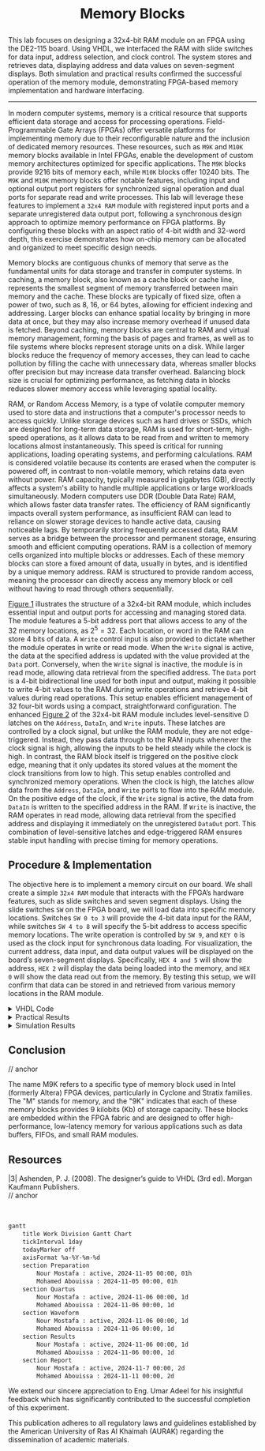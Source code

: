 # <p align="center">Memory Blocks</p>

This lab focuses on designing a 32x4-bit RAM module on an FPGA using the DE2-115 board. Using VHDL, we interfaced the RAM with slide switches for data input, address selection, and clock control. The system stores and retrieves data, displaying address and data values on seven-segment displays. Both simulation and practical results confirmed the successful operation of the memory module, demonstrating FPGA-based memory implementation and hardware interfacing.

---

In modern computer systems, memory is a critical resource that supports efficient data storage and access for processing operations. Field-Programmable Gate Arrays (FPGAs) offer versatile platforms for implementing memory due to their reconfigurable nature and the inclusion of dedicated memory resources. These resources, such as `M9K` and `M10K` memory blocks available in Intel FPGAs, enable the development of custom memory architectures optimized for specific applications. The `M9K` blocks provide 9216 bits of memory each, while `M10K` blocks offer 10240 bits. The `M9K` and `M10K` memory blocks offer notable features, including input and optional output port registers for synchronized signal operation and dual ports for separate read and write processes. This lab will leverage these features to implement a `32x4 RAM` module with registered input ports and a separate unregistered data output port, following a synchronous design approach to optimize memory performance on FPGA platforms. By configuring these blocks with an aspect ratio of 4-bit width and 32-word depth, this exercise demonstrates how on-chip memory can be allocated and organized to meet specific design needs.

Memory blocks are contiguous chunks of memory that serve as the fundamental units for data storage and transfer in computer systems. In caching, a memory block, also known as a cache block or cache line, represents the smallest segment of memory transferred between main memory and the cache. These blocks are typically of fixed size, often a power of two, such as 8, 16, or 64 bytes, allowing for efficient indexing and addressing. Larger blocks can enhance spatial locality by bringing in more data at once, but they may also increase memory overhead if unused data is fetched. Beyond caching, memory blocks are central to RAM and virtual memory management, forming the basis of pages and frames, as well as to file systems where blocks represent storage units on a disk. While larger blocks reduce the frequency of memory accesses, they can lead to cache pollution by filling the cache with unnecessary data, whereas smaller blocks offer precision but may increase data transfer overhead. Balancing block size is crucial for optimizing performance, as fetching data in blocks reduces slower memory access while leveraging spatial locality.

RAM, or Random Access Memory, is a type of volatile computer memory used to store data and instructions that a computer's processor needs to access quickly. Unlike storage devices such as hard drives or SSDs, which are designed for long-term data storage, RAM is used for short-term, high-speed operations, as it allows data to be read from and written to memory locations almost instantaneously. This speed is critical for running applications, loading operating systems, and performing calculations. RAM is considered volatile because its contents are erased when the computer is powered off, in contrast to non-volatile memory, which retains data even without power. RAM capacity, typically measured in gigabytes (GB), directly affects a system's ability to handle multiple applications or large workloads simultaneously. Modern computers use DDR (Double Data Rate) RAM, which allows faster data transfer rates. The efficiency of RAM significantly impacts overall system performance, as insufficient RAM can lead to reliance on slower storage devices to handle active data, causing noticeable lags. By temporarily storing frequently accessed data, RAM serves as a bridge between the processor and permanent storage, ensuring smooth and efficient computing operations. RAM is a collection of memory cells organized into multiple blocks or addresses. Each of these memory blocks can store a fixed amount of data, usually in bytes, and is identified by a unique memory address. RAM is structured to provide random access, meaning the processor can directly access any memory block or cell without having to read through others sequentially.

[Figure 1](Photos/32x4_(RAM).png) illustrates the structure of a 32x4-bit RAM module, which includes essential input and output ports for accessing and managing stored data. The module features a 5-bit address port that allows access to any of the 32 memory locations, as $2^5 = 32$. Each location, or word in the RAM can store 4 bits of data. A `Write` control input is also provided to dictate whether the module operates in write or read mode. When the `Write` signal is active, the data at the specified address is updated with the value provided at the `Data` port. Conversely, when the `Write` signal is inactive, the module is in read mode, allowing data retrieval from the specified address. The `Data` port is a 4-bit bidirectional line used for both input and output, making it possible to write 4-bit values to the RAM during write operations and retrieve 4-bit values during read operations. This setup enables efficient management of 32 four-bit words using a compact, straightforward configuration. The enhanced [Figure 2](Photos/32x4_(RAM)(2).png) of the 32x4-bit RAM module includes level-sensitive D latches on the `Address`, `DataIn`, and `Write` inputs. These latches are controlled by a clock signal, but unlike the RAM module, they are not edge-triggered. Instead, they pass data through to the RAM inputs whenever the clock signal is high, allowing the inputs to be held steady while the clock is high. In contrast, the RAM block itself is triggered on the positive clock edge, meaning that it only updates its stored values at the moment the clock transitions from low to high. This setup enables controlled and synchronized memory operations. When the clock is high, the latches allow data from the `Address`, `DataIn`, and `Write` ports to flow into the RAM module. On the positive edge of the clock, if the `Write` signal is active, the data from `DataIn` is written to the specified address in the RAM. If `Write` is inactive, the RAM operates in read mode, allowing data retrieval from the specified address and displaying it immediately on the unregistered `DataOut` port. This combination of level-sensitive latches and edge-triggered RAM ensures stable input handling with precise timing for memory operations.

## Procedure & Implementation

The objective here is to implement a memory circuit on our board. We shall create a simple `32x4 RAM` module that interacts with the FPGA’s hardware features, such as slide switches and seven segment displays. Using the slide switches `SW` on the FPGA board, we will load data into specific memory locations. Switches `SW 0 to 3` will provide the 4-bit data input for the RAM, while switches `SW 4 to 8` will specify the 5-bit address to access specific memory locations. The write operation is controlled by `SW 9`, and `KEY 0` is used as the clock input for synchronous data loading. For visualization, the current address, data input, and data output values will be displayed on the board’s seven-segment displays. Specifically, `HEX 4 and 5` will show the address, `HEX 2` will display the data being loaded into the memory, and `HEX 0` will show the data read out from the memory. By testing this setup, we will confirm that data can be stored in and retrieved from various memory locations in the RAM module.

<details>
  <summary>VHDL Code</summary>
<br>

```VHDL
-- This code instantiates a 32 x 4 memory 
-- inputs: KEY0 is the clock, SW3-SW0 provides data to write into memory.
-- SW8-SW4 provides the memory address, SW9 is the memory Write input.
-- outputs: 7-seg displays HEX5-4 show the memory address, HEX2
-- displays the data input to the memory, and HEX0 show the contents read
-- from the memory. LEDGR shows the status of the SW switches.

-- RAM module
-- inputs: 
--    Clock
--    Address
--    Write: asserted to perform a write
--    DataIn: data to be written
--
-- outputs:
--    DataOut: data read

LIBRARY ieee;
USE ieee.std_logic_1164.all;

ENTITY part2 IS 
-- Define the entity (module) named "part2". An entity in VHDL represents the interface for a hardware module, including its input and output ports.

PORT ( 
  KEY : IN STD_LOGIC_VECTOR(0 DOWNTO 0);
  -- Defines an input port "KEY" as a vector of type STD_LOGIC with a single bit (0 DOWNTO 0) range.
  -- Typically, this may represent a single button or control signal.

  SW : IN STD_LOGIC_VECTOR(9 DOWNTO 0);
  -- Defines an input port "SW" as a vector of type STD_LOGIC with 10 bits (9 DOWNTO 0).
  -- This represents multiple switches, each of which can provide a binary input to the module.

  HEX5, HEX4, HEX2, HEX0 : OUT STD_LOGIC_VECTOR(0 TO 6);
  -- Defines four output ports ("HEX5", "HEX4", "HEX2", "HEX0") as vectors of type STD_LOGIC, each with 7 bits (0 TO 6).
  -- These outputs are intended to drive 7-segment displays, with each bit corresponding to one segment (a-g).
  -- The numbers in the names (5, 4, 2, 0) suggest these may be different display positions.

  LEDR : OUT STD_LOGIC_VECTOR(9 DOWNTO 0) 
  -- Defines an output port "LEDR" as a vector of type STD_LOGIC with 10 bits (9 DOWNTO 0).
  -- This output corresponds to a set of 10 LEDs, each bit controlling one LED.

);
END part2;


ARCHITECTURE Behavior OF part2 IS

	-- Creating a component inside the architecture of a module, even when the component already has its 
	-- own entity defined elsewhere, provides key organizational, structural, and functional benefits in 
	-- VHDL. A component declaration encapsulates all the details about the interface (ports) of the module 
	-- being instantiated. By explicitly declaring the component, the architecture becomes self-contained. 
	-- A reader doesn't need to refer to external files or entities to understand how the component interacts 
	-- with the rest of the module. Components allow modular and hierarchical design. Once a component is 
	-- declared and defined, it can be reused in multiple architectures or projects without redefining its 
	-- interface. This approach promotes design abstraction, where high-level modules can focus on interconnecting 
	-- components rather than their internal logic. Furthermore, some synthesis and simulation tools require 
	-- explicit component declarations to resolve instances within the architecture. Without a component 
	-- declaration, the tool might not be able to infer the relationship between the architecture and the referenced entity.

	-- While it's theoretically possible to use direct entity instantiation (function calling), this method
	--	bypasses the benefits of modularity and encapsulation provided by components. Directly referencing 
	-- entities without declaring them as components can make the architecture less portable, harder to read, 
	-- and more prone to errors during synthesis or simulation.
   COMPONENT ram32x4 
      PORT ( address : IN  STD_LOGIC_VECTOR (4 DOWNTO 0);
             clock   : IN  STD_LOGIC ;
             data    : IN  STD_LOGIC_VECTOR (3 DOWNTO 0);
             wren    : IN  STD_LOGIC  := '1';
             q       : OUT STD_LOGIC_VECTOR (3 DOWNTO 0));
   END COMPONENT;

	
   COMPONENT hex7seg
      PORT ( hex     : IN  STD_LOGIC_VECTOR(3 DOWNTO 0);
             display : OUT STD_LOGIC_VECTOR(0 TO 6));
   END COMPONENT;
   
	
   SIGNAL Clock, Write : STD_LOGIC;
   SIGNAL Address : STD_LOGIC_VECTOR(4 DOWNTO 0); 
   SIGNAL DataIn, DataOut : STD_LOGIC_VECTOR(3 DOWNTO 0); 
	
BEGIN
   Clock <= KEY(0);
   Write <= SW(9);
   DataIn <= SW(3 DOWNTO 0);
   Address <= SW(8 DOWNTO 4);

   -- instantiate memory module
   -- module ram32x4 (address, clock, data, wren, q)
   U1: ram32x4 PORT MAP (Address, Clock, DataIn, Write, DataOut); -- this name must match the title of the qip file

   -- display the data input, data output, and address on the 7-segs
   digit0: hex7seg PORT MAP (DataOut(3 DOWNTO 0), HEX0); -- Calling the hex7seg module 
   digit2: hex7seg PORT MAP (DataIn(3 DOWNTO 0), HEX2);
   digit5: hex7seg PORT MAP ("000" & Address(4), HEX5);
   digit4: hex7seg PORT MAP (Address(3 DOWNTO 0), HEX4);

   LEDR(3 DOWNTO 0) <= DataIn;
   LEDR(8 DOWNTO 4) <= Address;
   LEDR(9) <= Write;
END Behavior;

-----------------------------------------------------------------------------------------

LIBRARY ieee;
USE ieee.std_logic_1164.all;

-- the B input blanks the display when B = 1
ENTITY hex7seg IS
   PORT ( hex     : IN  STD_LOGIC_VECTOR(3 DOWNTO 0);
          display : OUT STD_LOGIC_VECTOR(0 TO 6));
END hex7seg;

ARCHITECTURE Behavior OF hex7seg IS
BEGIN
   --
   --       0  
   --      ---  
   --     |   |
   --    5|   |1
   --     | 6 |
   --      ---  
   --     |   |
   --    4|   |2
   --     |   |
   --      ---  
   --       3  
   --
   PROCESS (hex)
   BEGIN
      CASE (hex) IS
         WHEN "0000" => display <= "0000001"; -- 0
         WHEN "0001" => display <= "1001111"; -- 1
         WHEN "0010" => display <= "0010010"; -- 2
         WHEN "0011" => display <= "0000110"; -- 3
         WHEN "0100" => display <= "1001100"; -- 4
         WHEN "0101" => display <= "0100100"; -- 5
         WHEN "0110" => display <= "1100000"; -- 6
         WHEN "0111" => display <= "0001111"; -- 7
         WHEN "1000" => display <= "0000000"; -- 8
         WHEN "1001" => display <= "0001100"; -- 9
         WHEN "1010" => display <= "0001000"; -- A (10)
         WHEN "1011" => display <= "1100000"; -- B (11)
         WHEN "1100" => display <= "0110001"; -- C (12)
         WHEN "1101" => display <= "1000010"; -- D (13)
         WHEN "1110" => display <= "0110000"; -- E (14)
         WHEN OTHERS => display <= "0111000"; -- F (15)
      END CASE;
   END PROCESS;
END Behavior;
```

```VHDL
-- Automatically generatd code using the IP Catalog from Quartus Tools tab

-- This VHDL code defines a 32x4 single-port RAM module using Intel's Altera-specific `altsyncram` megafunction,
-- commonly employed for FPGA designs. The `ram32x4` entity specifies the interface for this module, including ports
-- for a 5-bit `address`, a clock signal `clock`, 4-bit input data `data`, a write-enable signal `wren`, and a 4-bit
-- output `q`. The `altsyncram` component is instantiated within the architecture named `SYN`. This megafunction is pre-designed
-- for efficient memory implementation on Intel Cyclone IV E FPGAs, utilizing M9K memory blocks.

-- The architecture uses a signal, `sub_wire0`, to connect the `altsyncram` output `q_a` to the entity's output port `q`.
-- The `GENERIC MAP` clause configures various parameters of the `altsyncram` component. Key parameters include the number of
-- memory words `numwords_a => 32`, data width `width_a => 4`, and address width `widthad_a => 5`, defining a memory depth
-- of 32 and a width of 4 bits per word. Other parameters specify the memory operation mode `SINGLE_PORT`, the type of RAM block
-- `M9K`, and behaviors such as whether the output data is registered `outdata_reg_a => "UNREGISTERED"` or uninitialized at startup
-- `power_up_uninitialized => "FALSE"`. The `PORT MAP` clause connects the entity's ports to the internal `altsyncram` component,
-- aligning the external `address`, `clock`, `data`, and `wren` signals with the corresponding inputs of the `altsyncram`.
-- The `read_during_write_mode_port_a => "NEW_DATA_NO_NBE_READ"` setting specifies the behavior when writing to and reading from the
-- same address, ensuring new data is immediately available. This setup efficiently maps high-level memory operations to the FPGA's
-- hardware resources, leveraging the FPGA's built-in RAM blocks for optimized performance.

LIBRARY ieee;
USE ieee.std_logic_1164.all;

LIBRARY altera_mf;
USE altera_mf.altera_mf_components.all;

ENTITY ram32x4 IS
	PORT
	(
		address		: IN STD_LOGIC_VECTOR (4 DOWNTO 0);
		clock		: IN STD_LOGIC  := '1';
		data		: IN STD_LOGIC_VECTOR (3 DOWNTO 0);
		wren		: IN STD_LOGIC ;
		q		: OUT STD_LOGIC_VECTOR (3 DOWNTO 0)
	);
END ram32x4;


ARCHITECTURE SYN OF ram32x4 IS

	SIGNAL sub_wire0	: STD_LOGIC_VECTOR (3 DOWNTO 0);

BEGIN
	q    <= sub_wire0(3 DOWNTO 0);

	altsyncram_component : altsyncram
	GENERIC MAP (
		clock_enable_input_a => "BYPASS",
		clock_enable_output_a => "BYPASS",
		intended_device_family => "Cyclone IV E",
		lpm_hint => "ENABLE_RUNTIME_MOD=NO",
		lpm_type => "altsyncram",
		numwords_a => 32,
		operation_mode => "SINGLE_PORT",
		outdata_aclr_a => "NONE",
		outdata_reg_a => "UNREGISTERED",
		power_up_uninitialized => "FALSE",
		ram_block_type => "M9K",
		read_during_write_mode_port_a => "NEW_DATA_NO_NBE_READ",
		widthad_a => 5,
		width_a => 4,
		width_byteena_a => 1
	)
	PORT MAP (
		address_a => address,
		clock0 => clock,
		data_a => data,
		wren_a => wren,
		q_a => sub_wire0
	);



END SYN;
```

<p align="center">
  <img src="Photos/128bits.png" title="Compilation Report" />
</p>

When describing a RAM module with a depth of 32 and a width of 4, it refers to the module's organizational structure. The depth of 32 indicates the number of distinct memory locations or addresses the module contains, meaning there are 32 unique locations where data can be stored. Each of these locations is identified by a specific address, defining the module's capacity in terms of addressable units. The width of 4 signifies the number of bits each memory location can hold, meaning every memory address stores a 4-bit word. This structure allows the total storage capacity of the RAM module to be calculated as the product of depth and width, which in this case is $32 \times 4 = 128$ bits as shown in the highlight above from the successful compilation report. 

</details>


<details>
  <summary>Practical Results</summary>
	
<be>

 <p align="center">	 
  <img src="Photos/workaround-reset-case.jpg" title="Starting Point"/>
</p>

// anchor

<p align="center">
  <img src="Photos/writing-5-into-00address-in-memory.jpg" style="width: 49%; height: 300px;" title="Writing 5 into the 00 address"/> <img src="Photos/reading-from-00address-in-memory.jpg.jpg" style="width: 49%; height: 300px;" title="Reading from the 00 address" /> 
 </p>

// anchor

 <p align="center">
  <img src="Photos/writing-8-into-01address-in-memory.jpg" style="width: 49%; height: 300px;" title="Writing 8 into the 01 address"/>  <img src="Photos/reading-from-01address-in-memory.jpg.jpg" style="width: 49%; height: 300px;" title="Reading from the 01 address" />
 </p>

// anchor

 <p align="center">
  <img src="Photos/checking-a-memory-location-we-didnt-write-anything-to.jpg" style="width: 49%; height: 300px;" title="Reading from an address we didn't write anything to yet"/> <img src="Photos/wroteandread-value-in11adress.jpg" style="width: 49%; height: 300px;" title="Writing and reading into and from the 11 address" />
<img src="Photos/overwriting-by-writing-a-new-value-into-same-address.jpg" style="width: 49%; height: 300px;" title="Overwriting the data stored in the 11 address"/>  <img src="Photos/confirming-the-overwrite-by-reading-from-address.jpg" style="width: 49%; height: 300px;" title="Confirming the overwrite by reading from the 11 address" />
 </p>

// anchor
  
 <p align="center">
<img src="Photos/reading-proofthat5issavedinthisaddressregardlessofthedatainnow.jpg" style="width: 49%; height: 300px;" title="Reading from the 00 address again"/> <img src="Photos/reading-proofthat8issavedinthisaddressregardlessofthedatainnow.jpg" style="width: 49%; height: 300px;" title="Reading from the 01 address again" />
</p>

// anchor

 <p align="center">	 
  <img src="Photos/workaround-reset-case.jpg" title="Workaround reset the data stored in an address by storing 0 at the address"/>
</p>

// anchor
	
</details>

<details>
  <summary>Simulation Results</summary>
	
<br>

<p align="center">
  <img src="Photos/waveform.png" title="Waveform Simulation" />
</p>

In the simulation waveform, we observe the clock, write, address, data in, and data out signals in action. At the first clock rising edge, the `write` signal is low, indicating a read operation at address `00000`. Since nothing has been written yet, the output reads `0000`. On the second rising edge, the `write` signal goes high, enabling a write operation at address `00000` with the input data `1010`, which is reflected immediately on data out. By the fifth rising edge, the `write` is still high, and the address changes to `11111`, where data in `0101` is written and displayed on data out simultaneously. In the sixth and seventh rising edges, the `write` signal is low, so the module performs read operations. It retrieves `1010` from address `00000` and `0101` from address `11111`, confirming that the saved data is correctly stored and accessed.


</details>

## Conclusion

// anchor

The name M9K refers to a specific type of memory block used in Intel (formerly Altera) FPGA devices, particularly in Cyclone and Stratix families. The "M" stands for memory, and the "9K" indicates that each of these memory blocks provides 9 kilobits (Kb) of storage capacity. These blocks are embedded within the FPGA fabric and are designed to offer high-performance, low-latency memory for various applications such as data buffers, FIFOs, and small RAM modules.

## Resources
|3| Ashenden, P. J. (2008). The designer’s guide to VHDL (3rd ed). Morgan Kaufmann Publishers.   
// anchor

<br>

```mermaid
gantt
    title Work Division Gantt Chart
    tickInterval 1day
    todayMarker off
    axisFormat %a-%Y-%m-%d
    section Preparation         
        Nour Mostafa : active, 2024-11-05 00:00, 01h
        Mohamed Abouissa : 2024-11-05 00:00, 01h
    section Quartus         
        Nour Mostafa : active, 2024-11-06 00:00, 1d
        Mohamed Abouissa : 2024-11-06 00:00, 1d
    section Waveform       
        Nour Mostafa : active, 2024-11-06 00:00, 1d
        Mohamed Abouissa : 2024-11-06 00:00, 1d
    section Results       
        Nour Mostafa : active, 2024-11-06 00:00, 1d
        Mohamed Abouissa : 2024-11-06 00:00, 1d
    section Report
        Nour Mostafa : active, 2024-11-7 00:00, 2d
        Mohamed Abouissa : 2024-11-11 00:00, 2d
```

We extend our sincere appreciation to Eng. Umar Adeel for his insightful feedback which has significantly contributed to the successful completion of this experiment.

This publication adheres to all regulatory laws and guidelines established by the American University of Ras Al Khaimah (AURAK) regarding the dissemination of academic materials.
